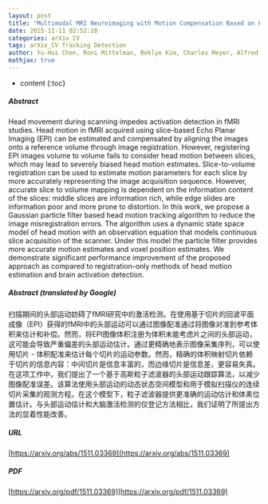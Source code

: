 ```yaml
---
layout: post
title: "Multimodal MRI Neuroimaging with Motion Compensation Based on Particle Filtering"
date: 2015-11-11 02:52:10
categories: arXiv_CV
tags: arXiv_CV Tracking Detection
author: Yu-Hui Chen, Roni Mittelman, Boklye Kim, Charles Meyer, Alfred Hero
mathjax: true
---
```


* content
{:toc}

##### Abstract
Head movement during scanning impedes activation detection in fMRI studies. Head motion in fMRI acquired using slice-based Echo Planar Imaging (EPI) can be estimated and compensated by aligning the images onto a reference volume through image registration. However, registering EPI images volume to volume fails to consider head motion between slices, which may lead to severely biased head motion estimates. Slice-to-volume registration can be used to estimate motion parameters for each slice by more accurately representing the image acquisition sequence. However, accurate slice to volume mapping is dependent on the information content of the slices: middle slices are information rich, while edge slides are information poor and more prone to distortion. In this work, we propose a Gaussian particle filter based head motion tracking algorithm to reduce the image misregistration errors. The algorithm uses a dynamic state space model of head motion with an observation equation that models continuous slice acquisition of the scanner. Under this model the particle filter provides more accurate motion estimates and voxel position estimates. We demonstrate significant performance improvement of the proposed approach as compared to registration-only methods of head motion estimation and brain activation detection.

##### Abstract (translated by Google)
扫描期间的头部运动妨碍了fMRI研究中的激活检测。在使用基于切片的回波平面成像（EPI）获得的fMRI中的头部运动可以通过图像配准通过将图像对准到参考体积来估计和补偿。然而，将EPI图像体积注册为体积未能考虑片之间的头部运动，这可能会导致严重偏差的头部运动估计。通过更精确地表示图像采集序列，可以使用切片 - 体积配准来估计每个切片的运动参数。然而，精确的体积映射切片依赖于切片的信息内容：中间切片是信息丰富的，而边缘切片是信息差，更容易失真。在这项工作中，我们提出了一个基于高斯粒子滤波器的头部运动跟踪算法，以减少图像配准误差。该算法使用头部运动的动态状态空间模型和用于模拟扫描仪的连续切片采集的观测方程。在这个模型下，粒子滤波器提供更准确的运动估计和体素位置估计。与头部运动估计和大脑激活检测的仅登记方法相比，我们证明了所提出方法的显着性能改善。

##### URL
[https://arxiv.org/abs/1511.03369](https://arxiv.org/abs/1511.03369)

##### PDF
[https://arxiv.org/pdf/1511.03369](https://arxiv.org/pdf/1511.03369)

